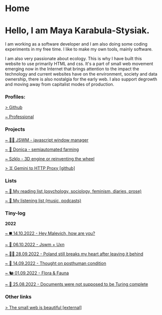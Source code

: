 # Home

# Hello, I am Maya Karabula-Stysiak.

I am working as a software developer and I am also doing some coding experiments in my free time. I like to make my own tools, mainly software.

I am also very passionate about ecology. This is why I have built this website to use primarily HTML and css. It's a part of small web movement emerging now in the Internet that brings attention to the impact the technology and current websites have on the environment, society and data ownership, there is also nostalgia for the early web. I also support degrowth and moving away from capitalist modes of production.

### Profiles:

[> Github](https://github.com/mayakarabula)

[~ Professional](professional.html)

### Projects

[~ 👩‍💻 JSWM - javascript window manager](jswm-javascript-window-manager.html)

[~ 🌱 Donica - semiautomated farming](donica-semiautomated-farming.html)

[~ Szklo - 3D engine or reinventing the wheel](szklo-3d-engine.html)

[> ♊️ Gemini to HTTP Proxy [github]](https://github.com/mayakarabula/gemini-proxy)

### Lists

[~ 📖 My reading list (psychology, sociology, feminism, diaries, prose)](reading-list.html)

[~ 🎹 My listening list (music, podcasts)](listening-list.html)

### Tiny-log

**2022**

[~ ◼️ 14.10.2022 - Hey Malevich, how are you?](malevich.html)

[~ 🐰 06.10.2022 - Jswm + Uxn](jswm-uxn.html)

[~ 🏳️‍⚧️ 28.09.2022 - Poland still breaks my heart after leaving it behind](poland-still-breaks-my-heart.html)

[~ 🤖 14.09.2022 - Thought on posthuman condition](posthuman-condition.html)

[~ 🐿 01.09.2022 - Flora & Fauna](flora-fauna.html)

[~ 💛 25.08.2022 - Documents were not supposed to be Turing complete](documents-were-not-supposed-to-be.html)

### Other links

[> The small web is beautiful [external]](https://benhoyt.com/writings/the-small-web-is-beautiful/)
